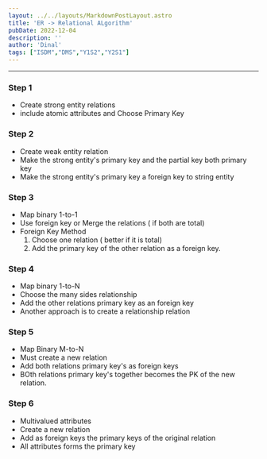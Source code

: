 ```yaml
---
layout: ../../layouts/MarkdownPostLayout.astro
title: 'ER -> Relational ALgorithm'
pubDate: 2022-12-04
description: ''
author: 'Dinal'
tags: ["ISDM","DMS","Y1S2","Y2S1"]
---
```

<hr>

<h3>Step 1</h3>

* Create strong entity relations
* include atomic attributes and Choose Primary Key

<h3>Step 2</h3>

* Create weak entity relation
* Make the strong entity's primary key and the partial key both primary key
* Make the strong entity's primary key a foreign key to string entity


<h3>Step 3</h3>

* Map binary 1-to-1
* Use foreign key or Merge the relations ( if both are total)
* Foreign Key Method
	1. Choose one relation ( better if it is total)
	2. Add the primary key of the other relation as a foreign key.


<h3>Step 4</h3>

* Map binary 1-to-N
* Choose the many sides relationship 
* Add the other relations primary key as an foreign key
* Another approach is to create a relationship relation

<h3>Step 5</h3>

* Map Binary M-to-N
* Must create a new relation 
* Add both relations primary key's as foreign keys
* BOth relations primary key's together becomes the PK of the new relation.

<h3>Step 6</h3>

* Multivalued attributes
* Create a new relation
* Add as foreign keys the primary keys of the original relation
* All attributes forms the primary key



